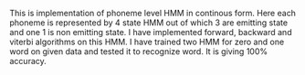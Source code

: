 This is implementation of phoneme level HMM in continous form. Here each phoneme is represented by 4 state HMM out of which 3 are emitting state and one 1 is non emitting state. I have implemented forward, backward and viterbi algorithms on this HMM. I have trained two HMM for zero and one word on given data and tested it to recognize word. It is giving 100% accuracy.